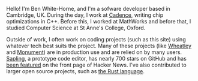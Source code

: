 Hello!  I'm Ben White-Horne, and I'm a sofware developer based in Cambridge, UK.  During the day, I
work at [Cadence](https://www.cadence.com/en_US/home.html), writing chip optimizations in C++.
Before this, I worked at MathWorks and before that, I studied Computer Science at St Anne's College,
Oxford.

Outside of work, I often work on coding projects (such as this site) using whatever tech best suits
the project.  Many of these projects (like [Wheatley](https://github.com/kneasle/wheatley) and
[Monument](https://github.com/kneasle/ringing/tree/master/monument)) are in production use and are
relied on by many users.  [Sapling](https://github.com/kneasle/sapling), a prototype code editor,
has nearly 700 stars on GitHub and has [been featured](https://news.ycombinator.com/item?id=39253798)
on the front page of Hacker News.  I've also contributed to larger open source projects, such as
[the Rust language](https://github.com/rust-lang/rust-clippy/pull/7640).
